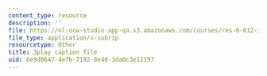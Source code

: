 ```yaml
---
content_type: resource
description: ''
file: https://ol-ocw-studio-app-qa.s3.amazonaws.com/courses/res-6-012-introduction-to-probability-spring-2018/6e9d06474e7b71928e403da0c3e11197_JYI5xKlH_MU.srt
file_type: application/x-subrip
resourcetype: Other
title: 3play caption file
uid: 6e9d0647-4e7b-7192-8e40-3da0c3e11197
---
```

